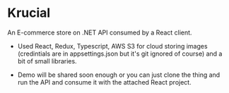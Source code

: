 # Krucial
 
An E-commerce store on .NET API consumed by a React client.

- Used React, Redux, Typescript, AWS S3 for cloud storing images (credintials are in appsettings.json but it's git ignored of course) and a bit of small libraries.

- Demo will be shared soon enough or you can just clone the thing and run the API and consume it with the attached React project.
